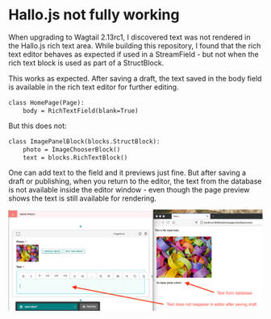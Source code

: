 # Hallo.js not fully working

When upgrading to Wagtail 2.13rc1, I discovered text was not rendered in the
Hallo.js rich text area. While building this repository, I found that the rich
text editor behaves as expected if used in a StreamField - but not when the rich
text block is used as part of a StructBlock.

This works as expected. After saving a draft, the text saved in the body field
is available in the rich text editor for further editing.
```
class HomePage(Page):
    body = RichTextField(blank=True)
```

But this does not:
```
class ImagePanelBlock(blocks.StructBlock):
    photo = ImageChooserBlock()
    text = blocks.RichTextBlock()
```

One can add text to the field and it previews just fine. But after saving a
draft or publishing, when you return to the editor, the text from the database
is not available inside the editor window - even though the page preview shows
the text is still available for rendering.

!['Editor interface vs. preview of same'](https://github.com/cnk/hallo-issue/blob/main/HalloJSNotShowingText.png?raw=true)

